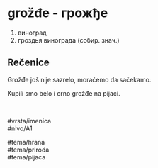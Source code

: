 # grožđe - грожђе

1. виноград
2. гроздья винограда (собир. знач.)

## Rečenice

Grožđe još nije sazrelo, moraćemo da sačekamo.

Kupili smo belo i crno grožđe na pijaci.

<br>

#vrsta/imenica  
#nivo/A1  

#tema/hrana  
#tema/priroda  
#tema/pijaca  
